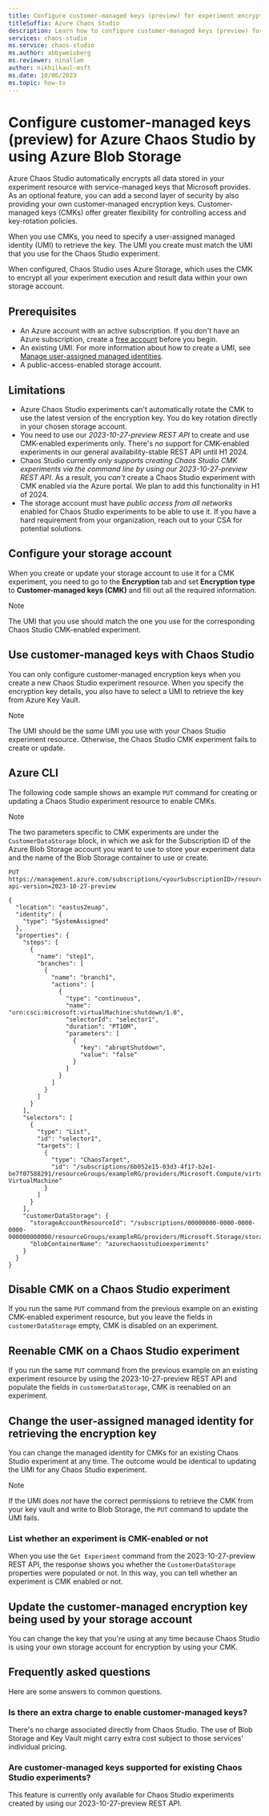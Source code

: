 ```yaml
---
title: Configure customer-managed keys (preview) for experiment encryption
titleSuffix: Azure Chaos Studio
description: Learn how to configure customer-managed keys (preview) for your Azure Chaos Studio experiment resource by using Azure Blob Storage.
services: chaos-studio
ms.service: chaos-studio
ms.author: abbyweisberg
ms.reviewer: ninallam
author: nikhilkaul-msft
ms.date: 10/06/2023
ms.topic: how-to
---
```

 
# Configure customer-managed keys (preview) for Azure Chaos Studio by using Azure Blob Storage

Azure Chaos Studio automatically encrypts all data stored in your experiment resource with service-managed keys that Microsoft provides. As an optional feature, you can add a second layer of security by also providing your own customer-managed encryption keys. Customer-managed keys (CMKs) offer greater flexibility for controlling access and key-rotation policies.

When you use CMKs, you need to specify a user-assigned managed identity (UMI) to retrieve the key. The UMI you create must match the UMI that you use for the Chaos Studio experiment.

When configured, Chaos Studio uses Azure Storage, which uses the CMK to encrypt all your experiment execution and result data within your own storage account.

## Prerequisites

- An Azure account with an active subscription. If you don't have an Azure subscription, create a [free account](https://azure.microsoft.com/free/?WT.mc_id=A261C142F) before you begin.
- An existing UMI. For more information about how to create a UMI, see [Manage user-assigned managed identities](../active-directory/managed-identities-azure-resources/how-manage-user-assigned-managed-identities.md?pivots=identity-mi-methods-azp#create-a-user-assigned-managed-identity).
- A public-access-enabled storage account.

## Limitations

- Azure Chaos Studio experiments can't automatically rotate the CMK to use the latest version of the encryption key. You do key rotation directly in your chosen storage account.
- You need to use our *2023-10-27-preview REST API* to create and use CMK-enabled experiments only. There's *no* support for CMK-enabled experiments in our general availability-stable REST API until H1 2024.
- Chaos Studio currently *only supports creating Chaos Studio CMK experiments via the command line by using our 2023-10-27-preview REST API*. As a result, you *can't* create a Chaos Studio experiment with CMK enabled via the Azure portal. We plan to add this functionality in H1 of 2024.
- The storage account must have *public access from all networks* enabled for Chaos Studio experiments to be able to use it. If you have a hard requirement from your organization, reach out to your CSA for potential solutions.

## Configure your storage account

When you create or update your storage account to use it for a CMK experiment, you need to go to the **Encryption** tab and set **Encryption type** to **Customer-managed keys (CMK)** and fill out all the required information.
> [!NOTE]
> The UMI that you use should match the one you use for the corresponding Chaos Studio CMK-enabled experiment.

## Use customer-managed keys with Chaos Studio

You can only configure customer-managed encryption keys when you create a new Chaos Studio experiment resource. When you specify the encryption key details, you also have to select a UMI to retrieve the key from Azure Key Vault.

> [!NOTE]
> The UMI should be the *same* UMI you use with your Chaos Studio experiment resource. Otherwise, the Chaos Studio CMK experiment fails to create or update.

## Azure CLI

The following code sample shows an example `PUT` command for creating or updating a Chaos Studio experiment resource to enable CMKs.

> [!NOTE]
>The two parameters specific to CMK experiments are under the `CustomerDataStorage` block, in which we ask for the Subscription ID of the Azure Blob Storage account you want to use to store your experiment data and the name of the Blob Storage container to use or create.

```HTTP
PUT https://management.azure.com/subscriptions/<yourSubscriptionID>/resourceGroups/exampleRG/providers/Microsoft.Chaos/experiments/exampleExperiment?api-version=2023-10-27-preview

{
  "location": "eastus2euap",
  "identity": {
    "type": "SystemAssigned"
  },
  "properties": {
    "steps": [
      {
        "name": "step1",
        "branches": [
          {
            "name": "branch1",
            "actions": [
              {
                "type": "continuous",
                "name": "urn:csci:microsoft:virtualMachine:shutdown/1.0",
                "selectorId": "selector1",
                "duration": "PT10M",
                "parameters": [
                  {
                    "key": "abruptShutdown",
                    "value": "false"
                  }
                ]
              }
            ]
          }
        ]
      }
    ],
    "selectors": [
      {
        "type": "List",
        "id": "selector1",
        "targets": [
          {
            "type": "ChaosTarget",
            "id": "/subscriptions/6b052e15-03d3-4f17-b2e1-be7f07588291/resourceGroups/exampleRG/providers/Microsoft.Compute/virtualMachines/exampleVM/providers/Microsoft.Chaos/targets/Microsoft-VirtualMachine"
          }
        ]
      }
    ],
    "customerDataStorage": {
      "storageAccountResourceId": "/subscriptions/00000000-0000-0000-0000-000000000000/resourceGroups/exampleRG/providers/Microsoft.Storage/storageAccounts/exampleStorage",
      "blobContainerName": "azurechaosstudioexperiments"
    }
  }
}
```
## Disable CMK on a Chaos Studio experiment

If you run the same `PUT` command from the previous example on an existing CMK-enabled experiment resource, but you leave the fields in `customerDataStorage` empty, CMK is disabled on an experiment.

## Reenable CMK on a Chaos Studio experiment

If you run the same `PUT` command from the previous example on an existing experiment resource by using the 2023-10-27-preview REST API and populate the fields in `customerDataStorage`, CMK is reenabled on an experiment.

## Change the user-assigned managed identity for retrieving the encryption key

You can change the managed identity for CMKs for an existing Chaos Studio experiment at any time. The outcome would be identical to updating the UMI for any Chaos Studio experiment.
> [!NOTE]
>If the UMI does *not* have the correct permissions to retrieve the CMK from your key vault and write to Blob Storage, the `PUT` command to update the UMI fails.

### List whether an experiment is CMK-enabled or not

When you use the `Get Experiment` command from the 2023-10-27-preview REST API, the response shows you whether the `CustomerDataStorage` properties were populated or not. In this way, you can tell whether an experiment is CMK enabled or not.

## Update the customer-managed encryption key being used by your storage account

You can change the key that you're using at any time because Chaos Studio is using your own storage account for encryption by using your CMK.

## Frequently asked questions

Here are some answers to common questions.

### Is there an extra charge to enable customer-managed keys?

There's no charge associated directly from Chaos Studio. The use of Blob Storage and Key Vault might carry extra cost subject to those services' individual pricing.

### Are customer-managed keys supported for existing Chaos Studio experiments?

This feature is currently only available for Chaos Studio experiments created by using our 2023-10-27-preview REST API.
